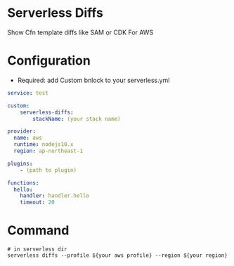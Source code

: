 # Serverless Diffs
Show Cfn template diffs like SAM or CDK For AWS

# Configuration
- Required: add Custom bnlock to your serverless.yml
```yaml
service: test

custom:
    serverless-diffs:
        stackName: (your stack name)

provider:
  name: aws
  runtime: nodejs10.x
  region: ap-northeast-1

plugins:
    - (path to plugin)

functions:
  hello:
    handler: handler.hello
    timeout: 20
```

# Command
```shell
# in serverless dir
serverless diffs --profile ${your aws profile} --region ${your region}
```